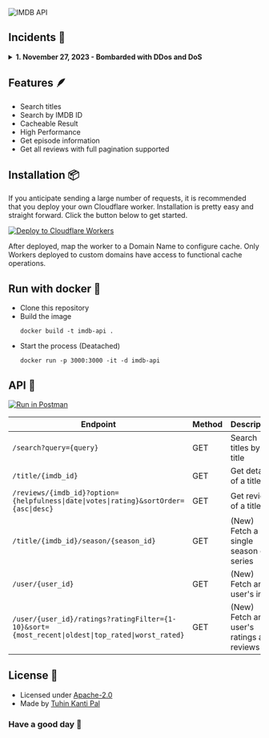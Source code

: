 ![IMDB API](https://user-images.githubusercontent.com/51857187/170807293-a52d8141-f743-4501-82e5-55e3d4286e61.jpg)

## Incidents 🔔

<details>
<summary><strong>1. November 27, 2023 - Bombarded with DDos and DoS </strong></summary>

**Attention:** Due to a series of DDoS and DoS attacks targeting our free server, I have implemented stringent security measures. Upon reviewing the server logs, I identified that numerous production applications are directly utilizing the `imdb-api.projects.thetuhin.com` endpoint. I urge these application owners to deploy their own Cloudflare Workers to mitigate risk and enhance security.

As part of my response, I have established DDoS protection rules. While these measures are in place, legitimate users may encounter a security challenge to verify their status as human users. Please note that IP addresses originating from Ovh and Hetzner Cloud services have been permanently blocked as a precaution.

I appreciate your understanding and cooperation.

</details>



## Features 🪶

- Search titles
- Search by IMDB ID
- Cacheable Result
- High Performance
- Get episode information
- Get all reviews with full pagination supported

## Installation 📦

If you anticipate sending a large number of requests, it is recommended that you deploy your own Cloudflare worker. Installation is pretty easy and straight forward. Click the button below to get started.

[![Deploy to Cloudflare Workers](https://deploy.workers.cloudflare.com/button)](https://deploy.workers.cloudflare.com/?url=[https://github.com/tuhinpal/imdb-api](https://github.com/The-RJ-Studios/Imdb-api-Fecher))

After deployed, map the worker to a Domain Name to configure cache. Only Workers deployed to custom domains have access to functional cache operations.


## Run with docker 🐋

- Clone this repository
- Build the image
  ```
  docker build -t imdb-api .
  ```
- Start the process (Deatached)
  ```
  docker run -p 3000:3000 -it -d imdb-api
  ```

## API 📡

[![Run in Postman](https://run.pstmn.io/button.svg)](https://app.getpostman.com/run-collection/12162111-12f08f8e-a76b-4cf4-a7b9-17cb9f95dd82?action=collection%2Ffork&collection-url=entityId%3D12162111-12f08f8e-a76b-4cf4-a7b9-17cb9f95dd82%26entityType%3Dcollection%26workspaceId%3D7efe0056-efcd-49b1-bfd8-0854d36c1065)

| Endpoint                                                                                         | Method | Description                               | Example                                                                                       |
| ------------------------------------------------------------------------------------------------ | ------ | ----------------------------------------- | --------------------------------------------------------------------------------------------- |
| `/search?query={query}`                                                                          | GET    | Search titles by title                    | [Try It](https://imdb-api.projects.thetuhin.com/search?query=Little%20Things)                 |
| `/title/{imdb_id}`                                                                               | GET    | Get details of a title                    | [Try It](https://imdb-api.projects.thetuhin.com/title/tt6522580)                              |
| `/reviews/{imdb_id}?option={helpfulness\|date\|votes\|rating}&sortOrder={asc\|desc}`             | GET    | Get reviews of a title                    | [Try It](https://imdb-api.projects.thetuhin.com/reviews/tt6522580?option=date&sortOrder=desc) |
| `/title/{imdb_id}/season/{season_id}`                                                            | GET    | (New) Fetch a single season of a series   | [Try It](https://imdb-api.projects.thetuhin.com/title/tt6522580/season/4)                     |
| `/user/{user_id}`                                                                                | GET    | (New) Fetch an user's info                | [Try It](https://imdb-api.projects.thetuhin.com/user/ur82525142)                              |
| `/user/{user_id}/ratings?ratingFilter={1-10}&sort={most_recent\|oldest\|top_rated\|worst_rated}` | GET    | (New) Fetch an user's ratings and reviews | [Try It](https://imdb-api.projects.thetuhin.com/user/ur82525142/ratings)                      |

## License 🎯

- Licensed under [Apache-2.0](https://github.com/tuhinpal/imdb-api/blob/master/LICENSE)
- Made by [Tuhin Kanti Pal](https://github.com/tuhinpal)

### Have a good day 🤘
